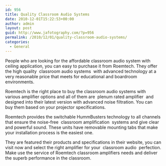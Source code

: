 ```yaml
---
id: 956
title: Quality Classroom Audio Systems
date: 2010-12-01T15:22:53+00:00
author: admin
layout: post
guid: http://www.jafotography.com/?p=956
permalink: /2010/12/01/quality-classroom-audio-systems/
categories:
  - General
---
```

People who are looking for the affordable classroom audio system with ceiling application, you can easy to purchase it from Roemtech. They offer the high quality &nbsp;classroom audio systems&nbsp; with advanced technology at a very reasonable price that meets for educational and boardroom environments.

Roemtech is the right place to buy the classroom audio systems with various amplifier options and all of them are &nbsp;plenum rated amplifier&nbsp; and designed into their latest version with advanced noise filtration. You can buy them based on your projector specifications.

Roemtech provides the switchable HummBusters technology to all channels that ensure the noise-free &nbsp;classroom amplification&nbsp; systems and give clear and powerful sound. These units have removable mounting tabs that make your installation process is the easiest one.

They are featured their products and specifications in their website, you can visit now and select the right amplifier for your &nbsp;classroom audio&nbsp; perfection. Make use the service of Roemtech classroom amplifiers needs and deliver the superb performance in the classroom.
